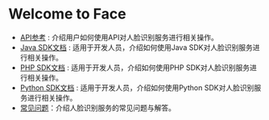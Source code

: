 # Welcome to Face

-   [API参考](Face-API.html) : 介绍用户如何使用API对人脸识别服务进行相关操作。
-   [Java SDK文档](Face-Java-SDK.html) : 适用于开发人员，介绍如何使用Java SDK对人脸识别服务进行相关操作。
-   [PHP SDK文档](Face-PHP-SDK.html) : 适用于开发人员，介绍如何使用PHP SDK对人脸识别服务进行相关操作。
-   [Python SDK文档](Face-Python-SDK.html) : 适用于开发人员，介绍如何使用Python SDK对人脸识别服务进行相关操作。
-   [常见问题](Face-FAQ.html)：介绍人脸识别服务的常见问题与解答。


